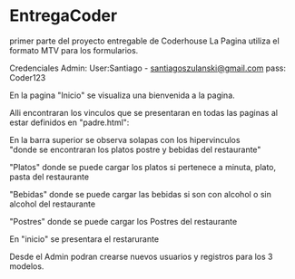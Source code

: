 # EntregaCoder
primer parte del proyecto entregable de Coderhouse
La Pagina utiliza el formato MTV para los formularios.

Credenciales Admin: 
User:Santiago - santiagoszulanski@gmail.com 
pass: Coder123

En la pagina "Inicio" se visualiza una bienvenida a la pagina.

Alli encontraran los vinculos que se presentaran en todas las paginas al estar definidos en "padre.html":

En la barra superior se observa solapas con los hipervinculos  
"donde se encontraran los platos postre y bebidas del restaurante"

"Platos" donde se puede cargar los platos si pertenece a minuta, plato, pasta del restaurante

"Bebidas" donde se puede cargar las bebidas si son con alcohol o sin alcohol del restaurante

"Postres" donde se puede cargar los Postres del restaurante

En "inicio" se presentara el restarurante

Desde el Admin podran crearse nuevos usuarios y registros para los 3 modelos.
